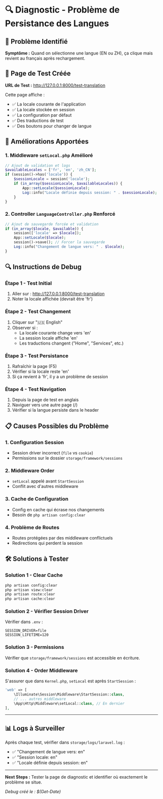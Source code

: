 # 🔍 Diagnostic - Problème de Persistance des Langues

## 🚨 Problème Identifié

**Symptôme :** Quand on sélectionne une langue (EN ou ZH), ça clique mais revient au français après rechargement.

## 🧪 Page de Test Créée

**URL de Test :** http://127.0.0.1:8000/test-translation

Cette page affiche :
- ✅ La locale courante de l'application
- ✅ La locale stockée en session  
- ✅ La configuration par défaut
- ✅ Des traductions de test
- ✅ Des boutons pour changer de langue

## 🔧 Améliorations Apportées

### 1. **Middleware `setLocal.php` Amélioré**
```php
// Ajout de validation et logs
$availableLocales = ['fr', 'en', 'zh_CN'];
if (session()->has('locale')) {
    $sessionLocale = session('locale');
    if (in_array($sessionLocale, $availableLocales)) {
        App::setLocale($sessionLocale);
        Log::info("Locale définie depuis session: " . $sessionLocale);
    }
}
```

### 2. **Controller `LanguageController.php` Renforcé**
```php
// Ajout de sauvegarde forcée et validation
if (in_array($locale, $available)) {
    session(['locale' => $locale]);
    App::setLocale($locale);
    session()->save(); // Forcer la sauvegarde
    Log::info("Changement de langue vers: " . $locale);
}
```

## 🔍 Instructions de Debug

### **Étape 1 - Test Initial**
1. Aller sur : http://127.0.0.1:8000/test-translation
2. Noter la locale affichée (devrait être 'fr')

### **Étape 2 - Test Changement**
1. Cliquer sur "🇺🇸 English" 
2. Observer si :
   - La locale courante change vers 'en'
   - La session locale affiche 'en'
   - Les traductions changent ("Home", "Services", etc.)

### **Étape 3 - Test Persistance**
1. Rafraîchir la page (F5)
2. Vérifier si la locale reste 'en'
3. Si ça revient à 'fr', il y a un problème de session

### **Étape 4 - Test Navigation**
1. Depuis la page de test en anglais
2. Naviguer vers une autre page (/)
3. Vérifier si la langue persiste dans le header

## 📋 Causes Possibles du Problème

### **1. Configuration Session**
- Session driver incorrect (`file` vs `cookie`)
- Permissions sur le dossier `storage/framework/sessions`

### **2. Middleware Order**
- `setLocal` appelé avant `StartSession`
- Conflit avec d'autres middleware

### **3. Cache de Configuration**
- Config en cache qui écrase nos changements
- Besoin de `php artisan config:clear`

### **4. Problème de Routes**
- Routes protégées par des middleware conflictuels
- Redirections qui perdent la session

## 🛠️ Solutions à Tester

### **Solution 1 - Clear Cache**
```bash
php artisan config:clear
php artisan view:clear
php artisan route:clear
php artisan cache:clear
```

### **Solution 2 - Vérifier Session Driver**
Vérifier dans `.env` :
```
SESSION_DRIVER=file
SESSION_LIFETIME=120
```

### **Solution 3 - Permissions**
Vérifier que `storage/framework/sessions` est accessible en écriture.

### **Solution 4 - Order Middleware**
S'assurer que dans `Kernel.php`, `setLocal` est après `StartSession` :
```php
'web' => [
    \Illuminate\Session\Middleware\StartSession::class,
    // ... autres middleware
    \App\Http\Middleware\setLocal::class, // En dernier
],
```

---

## 📊 Logs à Surveiller

Après chaque test, vérifier dans `storage/logs/laravel.log` :
- ✅ "Changement de langue vers: en"
- ✅ "Session locale: en"  
- ✅ "Locale définie depuis session: en"

---

**Next Steps :** Tester la page de diagnostic et identifier où exactement le problème se situe.

*Debug créé le : $(Get-Date)*